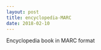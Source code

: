 ```yaml
---
layout: post
title: encyclopedia-MARC
date: 2018-02-10
---
```


<div class="show"> Encyclopedia book in MARC format</div>
